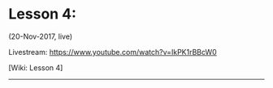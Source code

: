 # Lesson 4:  
(20-Nov-2017, live)  

Livestream:  https://www.youtube.com/watch?v=IkPK1rBBcW0
 
[Wiki: Lesson 4]

---
